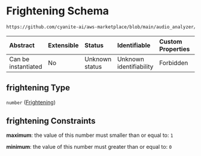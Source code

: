 # Frightening Schema

```txt
https://github.com/cyanite-ai/aws-marketplace/blob/main/audio_analyzer/schemes/marketplace_v1/schema/TaggingV8.schema.json#/$defs/MoodAdvancedScoresV1/properties/frightening
```



| Abstract            | Extensible | Status         | Identifiable            | Custom Properties | Additional Properties | Access Restrictions | Defined In                                                                     |
| :------------------ | :--------- | :------------- | :---------------------- | :---------------- | :-------------------- | :------------------ | :----------------------------------------------------------------------------- |
| Can be instantiated | No         | Unknown status | Unknown identifiability | Forbidden         | Allowed               | none                | [TaggingV8.schema.json\*](../out/TaggingV8.schema.json "open original schema") |

## frightening Type

`number` ([Frightening](taggingv8-defs-moodadvancedscoresv1-properties-frightening.md))

## frightening Constraints

**maximum**: the value of this number must smaller than or equal to: `1`

**minimum**: the value of this number must greater than or equal to: `0`
